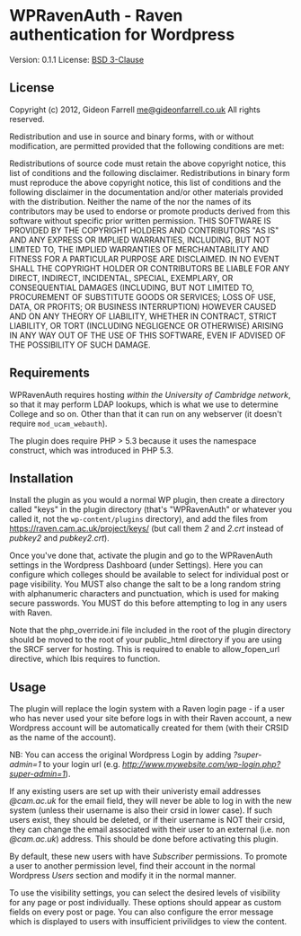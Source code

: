 WPRavenAuth - Raven authentication for Wordpress
================================================

Version: 0.1.1
License: [BSD 3-Clause](http://opensource.org/licenses/BSD-3-Clause)

License
-------

Copyright (c) 2012, Gideon Farrell <me@gideonfarrell.co.uk>
All rights reserved.

Redistribution and use in source and binary forms, with or without modification, are permitted provided that the following conditions are met:

Redistributions of source code must retain the above copyright notice, this list of conditions and the following disclaimer.
Redistributions in binary form must reproduce the above copyright notice, this list of conditions and the following disclaimer in the documentation and/or other materials provided with the distribution.
Neither the name of the <ORGANIZATION> nor the names of its contributors may be used to endorse or promote products derived from this software without specific prior written permission.
THIS SOFTWARE IS PROVIDED BY THE COPYRIGHT HOLDERS AND CONTRIBUTORS "AS IS" AND ANY EXPRESS OR IMPLIED WARRANTIES, INCLUDING, BUT NOT LIMITED TO, THE IMPLIED WARRANTIES OF MERCHANTABILITY AND FITNESS FOR A PARTICULAR PURPOSE ARE DISCLAIMED. IN NO EVENT SHALL THE COPYRIGHT HOLDER OR CONTRIBUTORS BE LIABLE FOR ANY DIRECT, INDIRECT, INCIDENTAL, SPECIAL, EXEMPLARY, OR CONSEQUENTIAL DAMAGES (INCLUDING, BUT NOT LIMITED TO, PROCUREMENT OF SUBSTITUTE GOODS OR SERVICES; LOSS OF USE, DATA, OR PROFITS; OR BUSINESS INTERRUPTION) HOWEVER CAUSED AND ON ANY THEORY OF LIABILITY, WHETHER IN CONTRACT, STRICT LIABILITY, OR TORT (INCLUDING NEGLIGENCE OR OTHERWISE) ARISING IN ANY WAY OUT OF THE USE OF THIS SOFTWARE, EVEN IF ADVISED OF THE POSSIBILITY OF SUCH DAMAGE.

Requirements
------------

WPRavenAuth requires hosting *within the University of Cambridge network*, so that it may perform LDAP lookups, which is what we use to determine College and so on. Other than that it can run on any webserver (it doesn't require `mod_ucam_webauth`).

The plugin does require PHP > 5.3 because it uses the namespace construct, which was introduced in PHP 5.3.

Installation
------------

Install the plugin as you would a normal WP plugin, then create a directory called "keys" in the plugin directory (that's "WPRavenAuth" or whatever you called it, not the `wp-content/plugins` directory), and add the files from https://raven.cam.ac.uk/project/keys/ (but call them *2* and *2.crt* instead of *pubkey2* and *pubkey2.crt*).

Once you've done that, activate the plugin and go to the WPRavenAuth settings in the Wordpress Dashboard (under Settings). Here you can configure which colleges should be available to select for individual post or page visibility. You MUST also change the salt to be a long random string with alphanumeric characters and punctuation, which is used for making secure passwords. You MUST do this before attempting to log in any users with Raven.

Note that the php_override.ini file included in the root of the plugin directory should be moved to the root of your public_html directory if you are using the SRCF server for hosting. This is required to enable to allow_fopen_url directive, which Ibis requires to function.

Usage
-----

The plugin will replace the login system with a Raven login page - if a user who has never used your site before logs in with their Raven account, a new Wordpress account will be automatically created for them (with their CRSID as the name of the account).

NB: You can access the original Wordpress Login by adding *?super-admin=1* to your login url (e.g. *http://www.mywebsite.com/wp-login.php?super-admin=1*).

If any existing users are set up with their univeristy email addresses *@cam.ac.uk* for the email field, they will never be able to log in with the new system (unless their username is also their crsid in lower case). If such users exist, they should be deleted, or if their username is NOT their crsid, they can change the email associated with their user to an external (i.e. non *@cam.ac.uk*) address. This should be done before activating this plugin.

By default, these new users with have *Subscriber* permissions. To promote a user to another permission level, find their account in the normal Wordpress *Users* section and modify it in the normal manner.

To use the visibility settings, you can select the desired levels of visibility for any page or post individually. These options should appear as custom fields on every post or page. You can also configure the error message which is displayed to users with insufficient privilidges to view the content.
